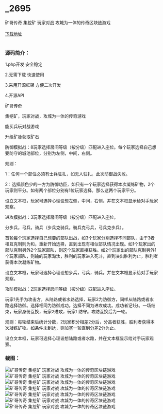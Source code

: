 # _2695
矿哥传奇 集挖矿 玩家对战 攻城为一体的传奇区块链游戏
<br/></br>
[下载地址](https://www.uuid2.com/2695.html "下载地址")
<br/></br>
<h3>源码简介：</h3>
<p>1.php开发 安全稳定<p>
<p>2.无需下载 快速使用<p>
<p>3.采用开源框架 方便二次开发<p>
<p>4.开源API<p>
<p>矿哥传奇<p>
<p>集挖矿，玩家对战，攻城为一体的传奇游戏<p>
<p>能买兵玩对战游戏<p>
<p>升级矿脉获取矿石<p>
<p>防御模拟战：8玩家选择房间等级（按分级）匹配进入座位。每个玩家选择自己想要防守的城池部位，分别为左侧，中间，右侧。<p>
<p>规则：<p>
<p>1：任何一个部位必须有士兵驻扎，如无人驻扎，此次防御战失败。<p>
<p>2：选择颜色少的一方为防御功臣，如只有一个玩家选择获得本次凝练矿物，2个玩家则平分。如有两个部位分别有1位玩家选择，那么这两个玩家平分。<p>
<p>设立文本框，玩家可选择心理设想左侧，中间，右侧，并在文本框显示给对手玩家观察。<p>
<p>进攻模拟战：3玩家选择房间等级（按分级）匹配进入座位。<p>
<p>分步兵，弓兵，骑兵（步兵克骑兵，骑兵克弓兵，弓兵克步兵）。<p>
<p>首轮每个玩家选择自己想要的部队出战，如3个玩家分别选择不同部队，由于3者相互克制则为和，重新开始选择，直到出现有相似部队情况出现。如1个玩家出的部队克制另外2个玩家部队，则这个玩家直接获胜。如2个玩家出的部队克制另外1个玩家部队，则输的玩家淘汰，胜利的玩家进入死斗，直到决出胜利为止，胜利者获得本次凝练矿物。<p>
<p>设立文本框，玩家可选择心理设想步兵，弓兵，骑兵，并在文本框显示给对手玩家观察。<p>
<p>攻防模拟战：2玩家选择房间等级（按分级）匹配进入座位。<p>
<p>玩家1先手为攻击方，从陆路或者水路选择，玩家2为防御方，同样从陆路或者水路选择防御。选择相同为防御成功，选择不同为进攻成功。成功者记1分。一场结束，玩家身份互换，玩家2进攻，玩家1 防守。攻防互换后为一轮。<p>
<p>规则：每轮结束后统计分数，2玩家积分相差2分后，分高者获胜，胜利者获得本次凝练矿物。如条件未到达，则加塞一轮直到分差2分为止。<p>
<p>设立文本框，玩家可选择心理设想陆路或者水路，并在文本框显示给对手玩家观察。<p>
<h3>截图：</h3>
<img src="https://www.uuid2.com/wp-content/uploads/img/202105/afffba8968.jpg" alt="矿哥传奇 集挖矿 玩家对战 攻城为一体的传奇区块链游戏"><img src="https://www.uuid2.com/wp-content/uploads/img/202105/b1522dc745.jpg" alt="矿哥传奇 集挖矿 玩家对战 攻城为一体的传奇区块链游戏"><img src="https://www.uuid2.com/wp-content/uploads/img/202105/2df4ec6570.jpg" alt="矿哥传奇 集挖矿 玩家对战 攻城为一体的传奇区块链游戏"><img src="https://www.uuid2.com/wp-content/uploads/img/202105/02117f0836.jpg" alt="矿哥传奇 集挖矿 玩家对战 攻城为一体的传奇区块链游戏"><img src="https://www.uuid2.com/wp-content/uploads/img/202105/d51a9da360.jpg" alt="矿哥传奇 集挖矿 玩家对战 攻城为一体的传奇区块链游戏"><img src="https://www.uuid2.com/wp-content/uploads/img/202105/6f315f0951.jpg" alt="矿哥传奇 集挖矿 玩家对战 攻城为一体的传奇区块链游戏"><img src="https://www.uuid2.com/wp-content/uploads/img/202105/e90718f250.jpg" alt="矿哥传奇 集挖矿 玩家对战 攻城为一体的传奇区块链游戏">
